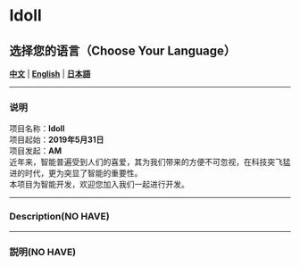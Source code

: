 
# Idoll  

## 选择您的语言（Choose Your Language） 
[**中文**](#说明)  |  [**English**](#Description)   |    [**日本語**](#説明)

____

### 说明  
项目名称：**Idoll**  
项目起始：**2019年5月31日**  
项目发起：**AM**  
近年来，智能普遍受到人们的喜爱，其为我们带来的方便不可忽视，在科技突飞猛进的时代，更为突显了智能的重要性。  
本项目为智能开发，欢迎您加入我们一起进行开发。
____
<div  id="english"></div>

### Description(NO HAVE)   

____
<div  id="japanese"></div>

### 説明(NO HAVE)  

